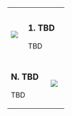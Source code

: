<!--bl
(filemeta
    (title "Guidance"))
/bl-->

<table style="border=none!important">
<tr><td width=30%></td><td width=40%></td><td width=30%></td></tr>
<tr>

<!--Fist Item -->
<td>
    <img src="./images/???/?" >
</td>
<td colspan=2>

### 1.	TBD

TBD

</td>
</tr>

<!--N Item -->
<tr>
<td colspan=2>

### N.	TBD

TBD

</td>
<td width=30%>
    <img src="./images/???/?" >
</td>
</tr>
</table>